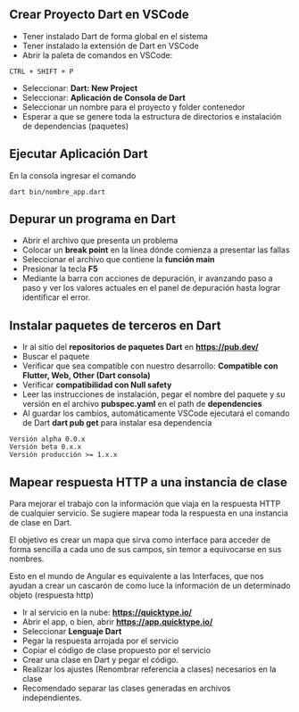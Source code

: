 ## Crear Proyecto Dart en VSCode

- Tener instalado Dart de forma global en el sistema
- Tener instalado la extensión de Dart en VSCode
- Abrir la paleta de comandos en VSCode:
```
CTRL + SHIFT + P
```
- Seleccionar: **Dart: New Project**
- Seleccionar: **Aplicación de Consola de Dart**
- Seleccionar un nombre para el proyecto y folder contenedor
- Esperar a que se genere toda la estructura de directorios e instalación de dependencias (paquetes)

## Ejecutar Aplicación Dart

En la consola ingresar el comando
```
dart bin/nombre_app.dart
```

## Depurar un programa en Dart

- Abrir el archivo que presenta un problema
- Colocar un **break point** en la línea dónde comienza a presentar las fallas
- Seleccionar el archivo que contiene la **función main**  
- Presionar la tecla **F5**
- Mediante la barra con acciones de depuración, ir avanzando paso a paso y ver los valores actuales en el panel de depuración hasta lograr identificar el error.

## Instalar paquetes de terceros en Dart

- Ir al sitio del **repositorios de paquetes Dart** en **https://pub.dev/**
- Buscar el paquete
- Verificar que sea compatible con nuestro desarrollo: **Compatible con Flutter, Web, Other (Dart consola)**
- Verificar **compatibilidad con Null safety**
- Leer las instrucciones de instalación, pegar el nombre del paquete y su versión en el archivo **pubspec.yaml** en el path de **dependencies**
- Al guardar los cambios, automáticamente VSCode ejecutará el comando de Dart **dart pub get** para instalar esa dependencia
```
Versión alpha 0.0.x
Versión beta 0.x.x
Versión producción >= 1.x.x 
```

## Mapear respuesta HTTP a una instancia de clase

Para mejorar el trabajo con la información que viaja en la respuesta HTTP de cualquier servicio. Se sugiere mapear toda la respuesta en una instancia de clase en Dart.

El objetivo es crear un mapa que sirva como interface para acceder de forma sencilla a cada uno de sus campos, sin temor a equivocarse en sus nombres.

Esto en el mundo de Angular es equivalente a las Interfaces, que nos ayudan a crear un cascarón de como luce la información de un determinado objeto (respuesta http)

- Ir al servicio en la nube: **https://quicktype.io/**
- Abrir el app, o bien, abrir **https://app.quicktype.io/**
- Seleccionar **Lenguaje Dart**
- Pegar la respuesta arrojada por el servicio
- Copiar el código de clase propuesto por el servicio
- Crear una clase en Dart y pegar el código.
- Realizar los ajustes (Renombrar referencia a clases) necesarios en la clase
- Recomendado separar las clases generadas en archivos independientes.